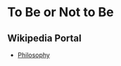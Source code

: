 # To Be or Not to Be

## Wikipedia Portal

- [Philosophy](https://en.wikipedia.org/wiki/Philosophy)
